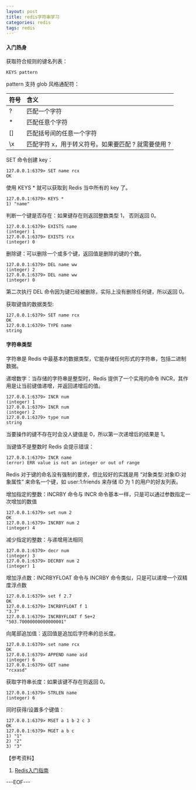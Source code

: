 ```yaml
---
layout: post
title: redis字符串学习
categories: redis
tags: redis
---
```


#### 入门热身

获取符合规则的键名列表：

```
KEYS pattern
```

pattern 支持 glob 风格通配符：

符号|含义
:--|:--
?|匹配一个字符
*|匹配任意个字符
[]|匹配括号间的任意一个字符
\x|匹配字符 x，用于转义符号。如果要匹配 ? 就需要使用 \?

SET 命令创建 key：

```
127.0.0.1:6379> SET name rcx
OK
```

使用 KEYS * 就可以获取到 Redis 当中所有的 key 了。

```
127.0.0.1:6379> KEYS *
1) "name"
```

判断一个键是否存在：如果键存在则返回整数类型 1， 否则返回 0。

```
127.0.0.1:6379> EXISTS name
(integer) 1
127.0.0.1:6379> EXISTS rcx
(integer) 0
```

删除键：可以删除一个或多个键，返回值是删除的键的个数。

```
127.0.0.1:6379> DEL name ww
(integer) 2
127.0.0.1:6379> DEL name ww
(integer) 0
```

第二次执行 DEL 命令因为键已经被删除，实际上没有删除任何键，所以返回 0。

获取键值的数据类型:

```
127.0.0.1:6379> SET name rcx
OK
127.0.0.1:6379> TYPE name
string
```

#### 字符串类型

字符串是 Redis 中最基本的数据类型，它能存储任何形式的字符串，包括二进制数据。

递增数字：当存储的字符串是整型时，Redis 提供了一个实用的命令 INCR，其作用是让当前键值递增，并返回递增后的值。

```
127.0.0.1:6379> INCR num
(integer) 1
127.0.0.1:6379> INCR num
(integer) 2
127.0.0.1:6379> type num
string
```

当要操作的键不存在时会没人键值是 0，所以第一次递增后的结果是 1。

当键值不是整数时 Redis 会提示错误：

```
127.0.0.1:6379> INCR name
(error) ERR value is not an integer or out of range
```

Redis 对于键的命名没有强制的要求，但比较好的实践是用 “对象类型:对象ID:对象属性” 来命名一个键，如 user:1:friends 来存储 ID 为 1 的用户的好友列表。

增加指定的整数：INCRBY 命令与 INCR 命令基本一样，只是可以通过参数指定一次增加的数值

```
127.0.0.1:6379> set num 2
OK
127.0.0.1:6379> INCRBY num 2
(integer) 4
```

减少指定的整数：与递增用法相同

```
127.0.0.1:6379> decr num
(integer) 3
127.0.0.1:6379> DECRBY num 2
(integer) 1
```

增加浮点数：INCRBYFLOAT 命令与 INCRBY 命令类似，只是可以递增一个双精度浮点数

```
127.0.0.1:6379> set f 2.7
OK
127.0.0.1:6379> INCRBYFLOAT f 1
"3.7"
127.0.0.1:6379> INCRBYFLOAT f 5e+2
"503.70000000000000001"
```

向尾部追加值：返回值是追加后字符串的总长度。

```
127.0.0.1:6379> set name rcx
OK
127.0.0.1:6379> APPEND name asd
(integer) 6
127.0.0.1:6379> GET name
"rcxasd"
```

获取字符串长度：如果该键不存在则返回 0。

```
127.0.0.1:6379> STRLEN name
(integer) 6
```

同时获得/设置多个键值：

```
127.0.0.1:6379> MSET a 1 b 2 c 3
OK
127.0.0.1:6379> MGET a b c
1) "1"
2) "2"
3) "3"
```

【参考资料】

1. [Redis入门指南](http://book.douban.com/subject/24522045/)

---EOF---
